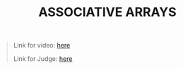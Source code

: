 <h1 align="center">ASSOCIATIVE ARRAYS</h1>
    <br>

<blockquote>
    <p>
        Link for video: 
        <a href="https://www.youtube.com/watch?v=kKv9lLycYfA&feature=emb_title"> here</a>
    </p>
        <p>
        Link for Judge: 
        <a href="https://judge.softuni.bg/Contests/Practice/Index/1231#0">here</a>
    </p>
</blockquote>

